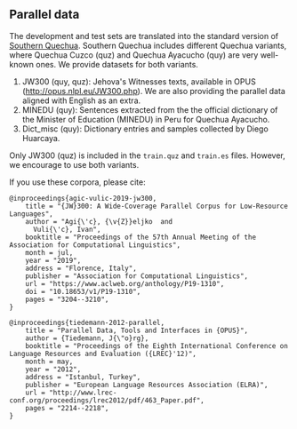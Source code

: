 ## Parallel data

The development and test sets are translated into the standard version of [Southern Quechua](https://en.wikipedia.org/wiki/Southern_Quechua). 
Southern Quechua includes different Quechua variants, where Quechua Cuzco (quz) and Quechua Ayacucho (quy) are very well-known ones. We provide datasets for both variants.

1. JW300 (quy, quz): Jehova's Witnesses texts, available in OPUS (http://opus.nlpl.eu/JW300.php). We are also providing the parallel data aligned with English as an extra.
2. MINEDU (quy): Sentences extracted from the the official dictionary of the Minister of Education (MINEDU) in Peru for Quechua Ayacucho.
3. Dict_misc (quy): Dictionary entries and samples collected by Diego Huarcaya.

Only JW300 (quz) is included in the ```train.quz``` and ```train.es``` files. However, we encourage to use both variants.

If you use these corpora, please cite:
```
@inproceedings{agic-vulic-2019-jw300,
    title = "{JW}300: A Wide-Coverage Parallel Corpus for Low-Resource Languages",
    author = "Agi{\'c}, {\v{Z}}eljko  and
      Vuli{\'c}, Ivan",
    booktitle = "Proceedings of the 57th Annual Meeting of the Association for Computational Linguistics",
    month = jul,
    year = "2019",
    address = "Florence, Italy",
    publisher = "Association for Computational Linguistics",
    url = "https://www.aclweb.org/anthology/P19-1310",
    doi = "10.18653/v1/P19-1310",
    pages = "3204--3210",
}
```
```
@inproceedings{tiedemann-2012-parallel,
    title = "Parallel Data, Tools and Interfaces in {OPUS}",
    author = {Tiedemann, J{\"o}rg},
    booktitle = "Proceedings of the Eighth International Conference on Language Resources and Evaluation ({LREC}'12)",
    month = may,
    year = "2012",
    address = "Istanbul, Turkey",
    publisher = "European Language Resources Association (ELRA)",
    url = "http://www.lrec-conf.org/proceedings/lrec2012/pdf/463_Paper.pdf",
    pages = "2214--2218",
}
```

